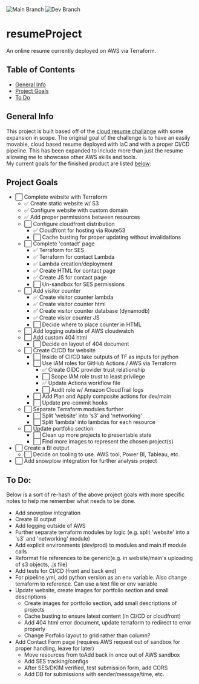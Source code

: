 ![Main Branch](https://github.com/zadealfalah/resumeProject/actions/workflows/pipeline.yml/badge.svg?branch=main)
![Dev Branch](https://github.com/zadealfalah/resumeProject/actions/workflows/pipeline.yml/badge.svg?branch=dev)

# resumeProject
An online resume currently deployed on AWS via Terraform.

## Table of Contents
* [General Info](#general-info)
* [Project Goals](#project-goals)
* [To Do](#to-do)

## General Info
This project is built based off of the [cloud resume challange](https://cloudresumechallenge.dev/docs/the-challenge/aws/) with some expansion in scope.
The original goal of the challenge is to have an easily movable, cloud based resume deployed with IaC and with a proper CI/CD pipeline.  This has been
expanded to include more than just the resume allowing me to showcase other AWS skills and tools.  
My current goals for the finished product are listed [below](#project-goals):

## Project Goals
- ⬜️ Complete website with Terraform
  - ✅ Create static website w/ S3
  - ✅ Configure website with custom domain
  - ✅ Add proper permissions between resources
  - ⬜️ Configure cloudfront distribution
    - ✅ Cloudfront for hosting via Route53
    - ⬜️ Cache busting for proper updating without invalidations
  - ⬜️ Complete 'contact' page
    - ✅ Terraform for SES
    - ✅ Terraform for contact Lambda
    - ✅ Lambda creation/deployment
    - ✅ Create HTML for contact page
    - ✅ Create JS for contact page
    - ⬜️ Un-sandbox for SES permissions
  - ⬜️ Add visitor counter
    - ✅ Create visitor counter lambda
    - ✅ Create visitor counter html
    - ✅ Create visitor counter database (dynamodb)
    - ✅ Create visior counter JS
    - ⬜️ Decide where to place counter in HTML
  - ⬜️ Add logging outside of AWS cloudwatch
  - ⬜️ Add custom 404 html
    - ⬜️ Decide on layout of 404 document
  - ⬜️ Create CI/CD for website
    - ⬜️ Inside of CI/CD take outputs of TF as inputs for python
    - ⬜️ Use IAM roles for GitHub Actions / AWS via Terraform
      - ✅ Create OIDC provider trust relationship
      - ⬜️ Scope IAM role trust to least privilege
      - ✅ Update Actions workflow file
      - ⬜️ Audit role w/ Amazon CloudTrail logs
    - ⬜️ Add Plan and Apply composite actions for dev/main
    - ⬜️ Update pre-commit hooks
  - ⬜️ Separate Terraform modules further
    - ⬜️ Split 'website' into 's3' and 'networking'
    - ⬜️ Split 'lambda' into lambdas for each resource
  - ⬜️ Update portfolio section 
    - ⬜️ Clean up more projects to presentable state
    - ⬜️ Find more images to represent the chosen project(s)
- ⬜️ Create a BI output
  - ⬜️ Decide on tooling to use.  AWS tool, Power BI, Tableau, etc.
- ⬜️ Add snowplow integration for further analysis project

## To Do:
Below is a sort of re-hash of the above project goals with more specific notes to help me remember what needs to be done.

- Add snowplow integration
- Create BI output
- Add logging outside of AWS
- Further separate terraform modules by logic (e.g. split 'website' into a 's3' and 'networking' module)
- Add explicit environments (dev/prod) to modules and main.tf module calls
- Reformat file references to be generic(e.g. in website/main's uploading of s3 objects, .js file)
- Add tests for CI/CD (front and back end)
 - For pipeline.yml, add python version as an env variable.  Also change terraform to reference.  Can use a text file or env variable
- Update website, create images for portfolio section and small descriptions
  - Create images for portfolio section, add small descriptions of projects
  - Cache busting to ensure latest content (in CI/CD or cloudfront)
  - Add 404 html error document, update terraform to redirect to error properly
  - Change Porfolio layout to grid rather than column?
- Add Contact Form page (requires AWS request out of sandbox for proper handling, leave for later)
  - Move resources from toAdd back in once out of AWS sandbox
  - Add SES tracking/configs
  - After SES/DKIM verified, test submission form, add CORS
  - Add DB for submissions with sender/message/time, etc.